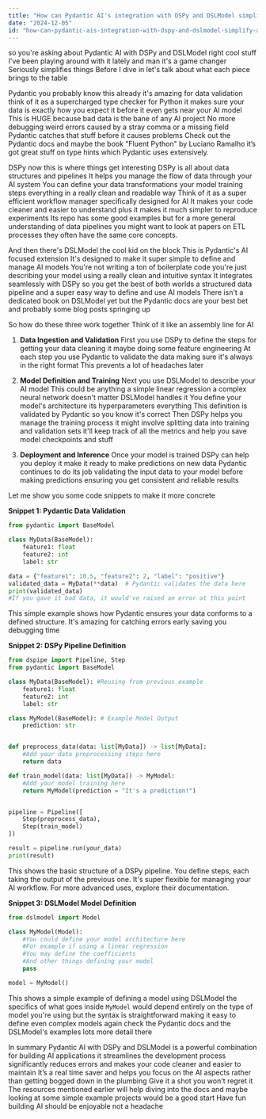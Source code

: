 ```yaml
---
title: "How can Pydantic AI's integration with DSPy and DSLModel simplify AI application development?"
date: "2024-12-05"
id: "how-can-pydantic-ais-integration-with-dspy-and-dslmodel-simplify-ai-application-development"
---
```


 so you're asking about Pydantic AI with DSPy and DSLModel right  cool stuff  I've been playing around with it lately and man it's a game changer  Seriously simplifies things  Before I dive in let's talk about what each piece brings to the table

Pydantic  you probably know this already  it's amazing for data validation  think of it as a supercharged type checker for Python it makes sure your data is exactly how you expect it before it even gets near your AI model  This is HUGE because bad data is the bane of any AI project   No more debugging weird errors caused by a stray comma or a missing field  Pydantic catches that stuff before it causes problems  Check out the Pydantic docs and maybe the book "Fluent Python" by Luciano Ramalho  it’s got great stuff on type hints which Pydantic uses extensively.

DSPy  now this is where things get interesting  DSPy is all about data structures and pipelines  It helps you manage the flow of data through your AI system  You can define your data transformations  your model training steps  everything in a really clean and readable way  Think of it as a super efficient workflow manager specifically designed for AI   It makes your code cleaner and easier to understand  plus it makes it much simpler to reproduce experiments  Its repo has some good examples  but for a more general understanding of data pipelines you might want to look at papers on ETL processes  they often have the same core concepts.


And then there's DSLModel the cool kid on the block  This is Pydantic's AI focused extension   It's designed to make it super simple to define and manage AI models   You're not writing a ton of boilerplate code  you're just describing your model using a really clean and intuitive syntax  It integrates seamlessly with DSPy   so you get the best of both worlds  a structured data pipeline and a super easy way to define and use AI models  There isn't a dedicated book on DSLModel yet but the Pydantic docs are your best bet and probably some blog posts springing up

So how do these three work together  Think of it like an assembly line for AI

1.  **Data Ingestion and Validation**  First you use DSPy to define the steps for getting your data  cleaning it  maybe doing some feature engineering  At each step you use Pydantic to validate the data making sure it's always in the right format   This prevents a lot of headaches later

2.  **Model Definition and Training**  Next you use DSLModel to describe your AI model   This could be anything  a simple linear regression  a complex neural network  doesn't matter  DSLModel handles it  You define your model's architecture its hyperparameters everything  This definition is validated by Pydantic so you know it's correct  Then DSPy helps you manage the training process  it might involve splitting data into training and validation sets  it'll keep track of all the metrics and help you save model checkpoints  and stuff

3.  **Deployment and Inference**  Once your model is trained  DSPy can help you deploy it  make it ready to make predictions on new data   Pydantic continues to do its job  validating the input data to your model before making predictions  ensuring you get consistent and reliable results


Let me show you some code snippets to make it more concrete


**Snippet 1:  Pydantic Data Validation**

```python
from pydantic import BaseModel

class MyData(BaseModel):
    feature1: float
    feature2: int
    label: str

data = {"feature1": 10.5, "feature2": 2, "label": "positive"}
validated_data = MyData(**data)  # Pydantic validates the data here
print(validated_data)
#If you gave it bad data, it would've raised an error at this point
```

This simple example shows how Pydantic ensures your data conforms to a defined structure.   It's amazing for catching errors early  saving you debugging time


**Snippet 2: DSPy Pipeline Definition**


```python
from dspipe import Pipeline, Step
from pydantic import BaseModel

class MyData(BaseModel): #Reusing from previous example
    feature1: float
    feature2: int
    label: str

class MyModel(BaseModel): # Example Model Output
    prediction: str


def preprocess_data(data: list[MyData]) -> list[MyData]:
    #Add your data preprocessing steps here
    return data

def train_model(data: list[MyData]) -> MyModel:
    #Add your model training here
    return MyModel(prediction = "It's a prediction!")


pipeline = Pipeline([
    Step(preprocess_data),
    Step(train_model)
])

result = pipeline.run(your_data)
print(result)
```

This shows the basic structure of a DSPy pipeline.  You define steps, each taking the output of the previous one.  It's super flexible for managing your AI workflow.  For more advanced uses, explore their documentation.

**Snippet 3: DSLModel Model Definition**

```python
from dslmodel import Model

class MyModel(Model):
    #You could define your model architecture here
    #For example if using a linear regression
    #You may define the coefficients
    #And other things defining your model
    pass

model = MyModel()
```

This shows a simple example of defining a model using DSLModel  the specifics of what goes inside `MyModel`  would depend entirely on the type of model you're using but the syntax is straightforward  making it easy to define even complex models  again  check the Pydantic docs and the DSLModel's examples  lots more detail there


In summary  Pydantic AI with DSPy and DSLModel is a powerful combination for building AI applications  it streamlines the development process significantly  reduces errors  and makes your code cleaner and easier to maintain  It’s a real time saver and helps you focus on the AI aspects rather than getting bogged down in the plumbing   Give it a shot  you won't regret it  The resources mentioned earlier will help  diving into the docs and maybe looking at some simple example projects would be a good start  Have fun  building AI should be enjoyable not a headache
